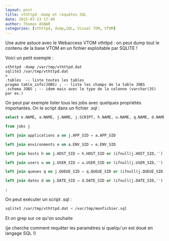 ```yaml
---
layout: post
title: vthttpd -dump et requêtes SQL 
date: 2015-07-23 17:40
author: Thomas ASNAR
categories: [vthttpd, dump,SQL, Visual TOM, VTOM]
---
```

Une autre astuce avec le Webaccess VTOM vthttpd : on peut dump tout le contenu de la base VTOM en un fichier exploitable par SQLITE !

Voici un petit exemple :

```
vthttpd -dump /var/tmp/vthttpd.dat
sqlite3 /var/tmp/vthttpd.dat
>
.tables  -- liste toutes les tables
pragma table_info(JOBS) ; -- liste les champs de la table JOBS
.schema JOBS ; -- idem mais avec le type de la colonne (varchar(35) par ex.)
```

On peut par exemple lister tous les jobs avec quelques propriétés importantes. On le script dans un fichier .sql :

```sql
select e.NAME, a.NAME, j.NAME, j.SCRIPT, h.NAME, u.NAME, q.NAME, d.NAME

from jobs j

left join applications a on j.APP_SID = a.APP_SID

left join environments e on a.ENV_SID = e.ENV_SID

left join hosts h on j.HOST_SID = h.HOST_SID or (ifnull(j.HOST_SID,'') = '' and ( a.HOST_SID = h.HOST_SID or (ifnull(a.HOST_SID,'') = '' and e.HOST_SID = h.HOST_SID) ) )

left join users u on j.USER_SID = u.USER_SID or (ifnull(j.USER_SID,'') = '' and ( a.USER_SID = u.USER_SID or (ifnull(a.USER_SID,'') = '' and e.USER_SID = u.USER_SID) ) )

left join queues q on j.QUEUE_SID = q.QUEUE_SID or (ifnull(j.QUEUE_SID,'') = '' and ( a.QUEUE_SID = q.QUEUE_SID or (ifnull(a.QUEUE_SID,'') = '' and e.QUEUE_SID = q.QUEUE_SID) ) )

left join dates d on j.DATE_SID = d.DATE_SID or (ifnull(j.DATE_SID,'') = '' and ( a.DATE_SID = d.DATE_SID or (ifnull(a.DATE_SID,'') = '' and e.DATE_SID = d.DATE_SID) ) 

;
```

On peut exécuter un script .sql :

```bash
sqlite3 /var/tmp/vthttpd.dat < /var/tmp/monfichier.sql
```

Et on grep sur ce qu'on souhaite

(je cherche comment requêter les paramètres si quelqu'un est doué en langage SQL !)
